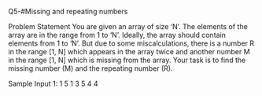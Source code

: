 Q5-#Missing and repeating numbers

Problem Statement
You are given an array of size ‘N’. The elements of the array are in the range from 1 to ‘N’.
Ideally, the array should contain elements from 1 to ‘N’. But due to some miscalculations, there is a number R in the range [1, N] which appears in the array twice and another number M in the range [1, N] which is missing from the array.
Your task is to find the missing number (M) and the repeating number (R).




Sample Input 1:
1 
5
1 3 5 4 4
